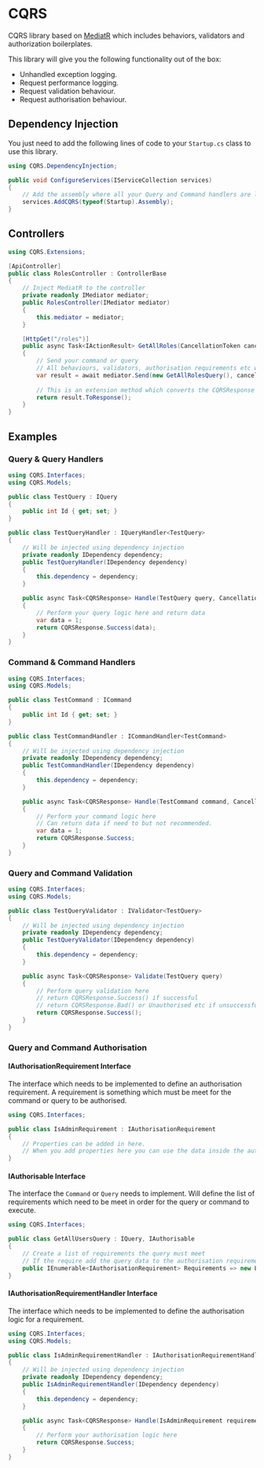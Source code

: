 # CQRS
CQRS library based on [MediatR](https://github.com/jbogard/MediatR) which includes behaviors, validators and authorization boilerplates.

This library will give you the following functionality out of the box:
- Unhandled exception logging.
- Request performance logging.
- Request validation behaviour.
- Request authorisation behaviour.

## Dependency Injection
You just need to add the following lines of code to your `Startup.cs` class to use this library.
``` csharp
using CQRS.DependencyInjection;

public void ConfigureServices(IServiceCollection services)
{
    // Add the assembly where all your Query and Command handlers are located.
    services.AddCQRS(typeof(Startup).Assembly);
}
```

## Controllers
``` csharp
using CQRS.Extensions;

[ApiController]
public class RolesController : ControllerBase
{
    // Inject MediatR to the controller
    private readonly IMediator mediator;
    public RolesController(IMediator mediator)
    {
        this.mediator = mediator;
    }

    [HttpGet("/roles")]
    public async Task<IActionResult> GetAllRoles(CancellationToken cancellationToken)
    {
        // Send your command or query
        // All behaviours, validators, authorisation requirements etc will execute
        var result = await mediator.Send(new GetAllRolesQuery(), cancellationToken);
        
        // This is an extension method which converts the CQRSResponse object to a IActionResult
        return result.ToResponse();
    }
}
```

## Examples
### Query & Query Handlers
``` csharp
using CQRS.Interfaces;
using CQRS.Models;

public class TestQuery : IQuery
{
    public int Id { get; set; }
}

public class TestQueryHandler : IQueryHandler<TestQuery>
{
    // Will be injected using dependency injection
    private readonly IDependency dependency;
    public TestQueryHandler(IDependency dependency)
    {
        this.dependency = dependency;
    }

    public async Task<CQRSResponse> Handle(TestQuery query, CancellationToken cancellationToken)
    {
        // Perform your query logic here and return data
        var data = 1;
        return CQRSResponse.Success(data);
    }
}

```


### Command & Command Handlers
``` csharp
using CQRS.Interfaces;
using CQRS.Models;

public class TestCommand : ICommand
{
    public int Id { get; set; }
}

public class TestCommandHandler : ICommandHandler<TestCommand>
{
    // Will be injected using dependency injection
    private readonly IDependency dependency;
    public TestCommandHandler(IDependency dependency)
    {
        this.dependency = dependency;
    }

    public async Task<CQRSResponse> Handle(TestCommand command, CancellationToken cancellationToken)
    {
        // Perform your command logic here
        // Can return data if need to but not recommended.
        var data = 1;
        return CQRSResponse.Success;
    }
}

```


### Query and Command Validation
``` csharp
using CQRS.Interfaces;
using CQRS.Models;

public class TestQueryValidator : IValidator<TestQuery>
{
    // Will be injected using dependency injection
    private readonly IDependency dependency;
    public TestQueryValidator(IDependency dependency)
    {
        this.dependency = dependency;
    }

    public async Task<CQRSResponse> Validate(TestQuery query)
    {
        // Perform query validation here
        // return CQRSResponse.Success() if successful
        // return CQRSResponse.Bad() or Unauthorised etc if unsuccessful
        return CQRSResponse.Success();
    }
}
```

### Query and Command Authorisation
#### IAuthorisationRequirement Interface
The interface which needs to be implemented to define an authorisation requirement. A requirement is something which must be meet for the command or query to be authorised.
``` csharp
using CQRS.Interfaces;

public class IsAdminRequirement : IAuthorisationRequirement 
{
    // Properties can be added in here.
    // When you add properties here you can use the data inside the authorisation handler logic.
}
```

#### IAuthorisable Interface
The interface the `Command` or `Query` needs to implement. Will define the list of requirements which need to be meet in order for the query or command to execute.
``` csharp
using CQRS.Interfaces;

public class GetAllUsersQuery : IQuery, IAuthorisable 
{
    // Create a list of requirements the query must meet
    // If the require add the query data to the authorisation requirement.
    public IEnumerable<IAuthorisationRequirement> Requirements => new List<IAuthorisationRequirement> { new IsAdminRequirement() }
}
```


#### IAuthorisationRequirementHandler Interface
The interface which needs to be implemented to define the authorisation logic for a requirement.
``` csharp
using CQRS.Interfaces;
using CQRS.Models;

public class IsAdminRequirementHandler : IAuthorisationRequirementHandler<IsAdminRequirement>
{
    // Will be injected using dependency injection
    private readonly IDependency dependency;
    public IsAdminRequirementHandler(IDependency dependency)
    {
        this.dependency = dependency;
    }

    public async Task<CQRSResponse> Handle(IsAdminRequirement requirement, CancellationToken cancellationToken)
    {
        // Perform your authorisation logic here
        return CQRSResponse.Success;
    }
}
```

